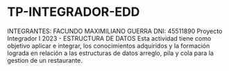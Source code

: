 # TP-INTEGRADOR-EDD
INTEGRANTES: FACUNDO MAXIMILIANO GUERRA DNI: 45511890
Proyecto Integrador I 2023 - ESTRUCTURA DE DATOS
Esta actividad tiene como objetivo aplicar e integrar, los conocimientos adquiridos y la formación lograda en
relación a las estructuras de datos arreglo, pila y cola para la gestion de un restaurante.

